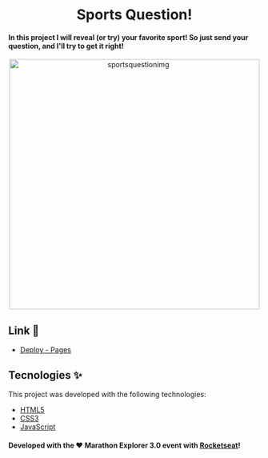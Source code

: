 <h1 align="center">Sports Question!</h1>

#### In this project I will reveal (or try) your favorite sport! So just send your question, and I'll try to get it right!

<p align="center">
  <img src="https://i.imgur.com/UNGudZ9.png" width="500" title="sportsquestionimg"/>

## Link 🚀

- [Deploy - Pages](https://fxharry.github.io/SportsQuestion)


## Tecnologies ✨

This project was developed with the following technologies:

- [HTML5](https://www.w3schools.com/)
- [CSS3](https://www.w3schools.com/css/)
- [JavaScript](https://www.w3schools.com/js/)

#### Developed with the ♥ Marathon Explorer 3.0 event with [Rocketseat](https://www.rocketseat.com.br/)!
